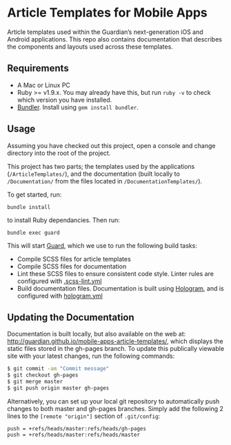 # Article Templates for Mobile Apps
Article templates used within the Guardian’s next-generation iOS and Android applications. This repo also contains documentation that describes the components and layouts used across these templates.

## Requirements
* A Mac or Linux PC
* Ruby >= v1.9.x. You may already have this, but run `ruby -v` to check which version you have installed.
* [Bundler](http://bundler.io). Install using `gem install bundler`.

## Usage
Assuming you have checked out this project, open a console and change directory into the root of the project.

This project has two parts; the templates used by the applications (`/ArticleTemplates/`), and the documentation (built locally to `/Documentation/` from the files located in `/DocumentationTemplates/`).

To get started, run:

`bundle install`

to install Ruby dependancies. Then run:

`bundle exec guard`

This will start [Guard](https://github.com/guard/guard), which we use to run the following build tasks:

* Compile SCSS files for article templates
* Compile SCSS files for documentation
* Lint these SCSS files to ensure consistent code style. Linter rules are configured with [.scss-lint.yml](ArticleTemplates/assets/scss/.scss-lint.yml)
* Build documentation files. Documentation is built using [Hologram](https://github.com/trulia/hologram), and is configured with [hologram.yml](hologram.yml)

## Updating the Documentation
Documentation is built locally, but also available on the web at: http://guardian.github.io/mobile-apps-article-templates/, which displays the static files stored in the gh-pages branch. To update this publically viewable site with your latest changes, run the following commands:

```bash
$ git commit -am "Commit message"
$ git checkout gh-pages
$ git merge master
$ git push origin master gh-pages
```

Alternatively, you can set up your local git repository to automatically push changes to both master and gh-pages branches. Simply add the following 2 lines to the ``[remote "origin"]`` section of ``.git/config``:

```
push = +refs/heads/master:refs/heads/gh-pages
push = +refs/heads/master:refs/heads/master
```